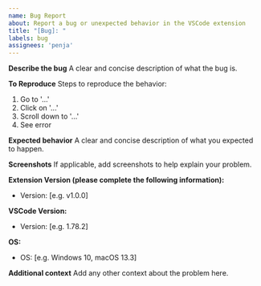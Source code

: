 ```yaml
---
name: Bug Report
about: Report a bug or unexpected behavior in the VSCode extension
title: "[Bug]: "
labels: bug
assignees: 'penja'
---
```


**Describe the bug**
A clear and concise description of what the bug is.

**To Reproduce**
Steps to reproduce the behavior:
1. Go to '...'
2. Click on '...'
3. Scroll down to '...'
4. See error

**Expected behavior**
A clear and concise description of what you expected to happen.

**Screenshots**
If applicable, add screenshots to help explain your problem.

**Extension Version (please complete the following information):**
- Version: [e.g. v1.0.0]

**VSCode Version:**
- Version: [e.g. 1.78.2]

**OS:**
- OS: [e.g. Windows 10, macOS 13.3]

**Additional context**
Add any other context about the problem here.
